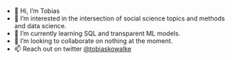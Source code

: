 - 👋 Hi, I’m Tobias
- 👀 I’m interested in the intersection of social science topics and methods and data science.
- 🌱 I’m currently learning SQL and transparent ML models.
- 💞️ I’m looking to collaborate on nothing at the moment.
- 📫 Reach out on twitter <a href="http://www.twitter.com/tobiaskowalke" rel="external" target="blank">@tobiaskowalke</a>
